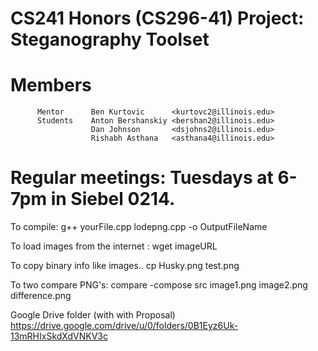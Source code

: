 # CS241 Honors (CS296-41) Project: Steganography Toolset

# Members
          Mentor      Ben Kurtovic      <kurtovc2@illinois.edu>
          Students    Anton Bershanskiy <bershan2@illinois.edu>
                      Dan Johnson       <dsjohns2@illinois.edu>
                      Rishabh Asthana   <asthana4@illinois.edu>
# Regular meetings: 		Tuesdays at 6-7pm in Siebel 0214.

To compile:
	g++ yourFile.cpp lodepng.cpp -o OutputFileName

To load images from the internet :
	wget imageURL

To copy binary info like images..
	cp Husky.png test.png

To two compare PNG's:
	compare -compose src image1.png image2.png difference.png
	
Google Drive folder (with with Proposal)
	https://drive.google.com/drive/u/0/folders/0B1Eyz6Uk-13mRHIxSkdXdVNKV3c
